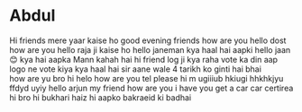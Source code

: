 # Abdul
Hi friends 
mere yaar kaise ho 
good evening friends how are you 
hello dost how are you 
hello raja ji kaise ho
hello janeman kya haal hai aapki
hello jaan 😊 kya hai aapka Mann 
kahah hai
hi friend log ji 
kya raha vote ka din  aap logo ne vote kiya 
kya haal hai sir 
aane wale 4 tarikh ko ginti hai bhai  
how are yu bro 
hi helo 
how are you tel please
hi m
ugiiiub hkiugi
hhkhkjyu ffdyd  uyiy
hello arjun  my friend 
how are you i have you get a car
car certirea 
hi bro
hi bukhari haiz
hi aapko bakraeid ki badhai
